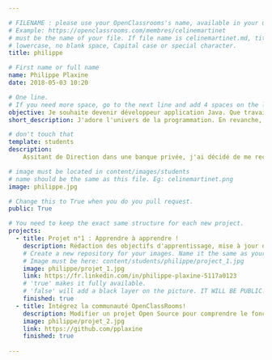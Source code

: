 ```yaml
---

# FILENAME : please use your OpenClassrooms's name, available in your url.
# Example: https://openclassrooms.com/membres/celinemartinet
# must be the name of your file. If file name is celinemartinet.md, title is celinemartinet.
# lowercase, no blank space, Capital case or special character.
title: philippe

# First name or full name
name: Philippe Plaxine
date: 2018-05-03 10:20

# One line.
# If you need more space, go to the next line and add 4 spaces on the left, as in 'description'.
objective: Je souhaite devenir développeur application Java. Que travail et passion deviennent des synonymes.  
short_description: J'adore l'univers de la programmation. En revanche, personne ne m'a encore indiqué comment utiliser le frein dans la théorie de la relativité d'Einstein !  

# don't touch that
template: students
description:
    Assitant de Direction dans une banque privée, j'ai décidé de me reconvertir afin d'exercer le métier qui me passionne.        

# image must be located in content/images/students
# name should be the same as this file. Eg: celinemartinet.png
image: philippe.jpg

# Change this to True when you do you pull request.
public: True

# You need to keep the exact same structure for each new project.
projects:
  - title: Projet n°1 : Apprendre à apprendre !
    description: Rédaction des objectifs d'apprentissage, mise à jour de son CV et profil LinkedIn, mise en place d'un journal de bord. 
    # Create a new repository for your images. Name it the same as your nickname and profile picture.
    # Image must be here: content/students/philippe/project_1.jpg
    image: philippe/projet_1.jpg
    link: https://fr.linkedin.com/in/philippe-plaxine-5117a0123
    # 'true' makes it fully available.
    # 'false' will add a black layer on the picture. IT WILL BE PUBLIC!
    finished: true
  - title: Intégrez la communauté OpenClassRooms!
    description: Modifier un projet Open Source pour comprendre le fonctionnement de Git, de Github et des pull requests. 
    image: philippe/projet_2.jpg
    link: https://github.com/pplaxine
    finished: true
  
---
```

